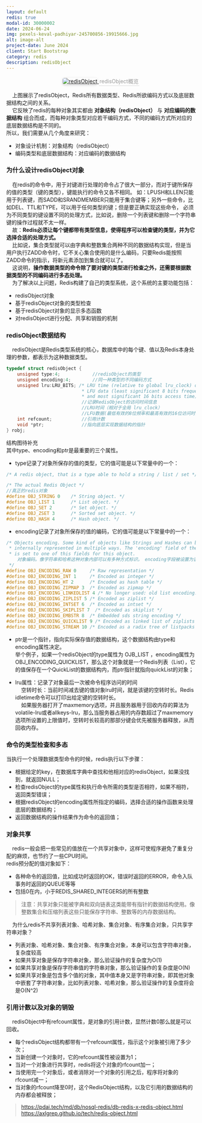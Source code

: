 ```yaml
---
layout: default
redis: true
modal-id: 30000002
date: 2024-06-24
img: pexels-keval-padhiyar-245700856-19915666.jpg
alt: image-alt
project-date: June 2024
client: Start Bootstrap
category: redis
description: redisObject
---
```


<center>
    <a href="https://cdn.jsdelivr.net/gh/BiggerYellow/BiggerYellow.github.io/img/redis/redisObject.jpg">
    <img style="border-radius: 0.3125em;
    box-shadow: 0 2px 4px 0 rgba(34,36,38,.12),0 2px 10px 0 rgba(34,36,38,.08);" class="img-responsive img-centered" alt="redisObject"
    src="https://cdn.jsdelivr.net/gh/BiggerYellow/BiggerYellow.github.io/redis/redisObject.jpg">
    <div style="color:orange; border-bottom: 1px solid #d9d9d9;
    display: inline-block;
    color: #999;
    padding: 2px;">redisObject概览</div>
    </a>
</center>

&nbsp;&nbsp;&nbsp;&nbsp;上图展示了redisObject，Redis所有数据类型、Redis所欲编码方式以及底层数据结构之间的关系。  
&nbsp;&nbsp;&nbsp;&nbsp;它反映了redis的每种对象其实都由 **对象结构（redisObject）** 与 **对应编码的数据结构** 组合而成，而每种对象类型对应若干编码方式，不同的编码方式所对应的底层数据结构是不同的。  
所以，我们需要从几个角度来研究：
- 对象设计机制：对象结构（redisObject）
- 编码类型和底层数据结构：对应编码的数据结构  


### 为什么设计redisObject对象    
   
&nbsp;&nbsp;&nbsp;&nbsp;在redis的命令中，用于对键进行处理的命令占了很大一部分，而对于键所保存的值的类型（键的类型），键能执行的命令又各不相同。
如：LPUSH和LLEN只能用于列表键，而SADD和SRANDMEMBER只能用于集合键等；另外一些命令，比如DEL、TTL和TYPE，可以用于任何类型的键；但是要正确实现这些命令，
必须为不同类型的键设置不同的处理方式，比如说，删除一个列表键和删除一个字符串键的操作过程就不太一样。  
&nbsp;&nbsp;&nbsp;&nbsp;故：**Redis必须让每个键都带有类型信息，使得程序可以检查键的类型，并为它选择合适的处理方式。**  
&nbsp;&nbsp;&nbsp;&nbsp;比如说，集合类型就可以由字典和整数集合两种不同的数据结构实现，但是当用户执行ZADD命令时，它不关心集合使用的是什么编码，只要Redis能按照ZADD命令的指示，将新元素添加到集合就可以了。  
&nbsp;&nbsp;&nbsp;&nbsp;这说明，**操作数据类型的命令除了要对键的类型进行检查之外，还需要根据数据类型的不同编码进行多态处理。**  
&nbsp;&nbsp;&nbsp;&nbsp;为了解决以上问题，Redis构建了自己的类型系统，这个系统的主要功能包括：
- redisObject对象
- 基于redisObject对象的类型检查
- 基于redisObject对象的显示多态函数
- 对redisObject进行分配、共享和销毁的机制

### redisObject数据结构  
&nbsp;&nbsp;&nbsp;&nbsp;redisObject是Redis类型系统的核心，数据库中的每个键、值以及Redis本身处理的参数，都表示为这种数据类型。  
``` C
typedef struct redisObject {
    unsigned type:4;            //redisObject的类型
    unsigned encoding:4;        //同一种类型的不同编码方式
    unsigned lru:LRU_BITS; /* LRU time (relative to global lru_clock) or
                            * LFU data (least significant 8 bits frequency
                            * and most significant 16 bits access time). */
                            //记录RedisObject的访问时间信息
                            //LRU时间（相对于全局 lru_clock）
                            //LFU数据(最低有效的8位频率和最高有效的16位访问时间)
    int refcount;           //引用计数
    void *ptr;              //指向底层实现数据结构的指针
} robj;
```  

结构图待补充  
其中type、encoding和ptr是最重要的三个属性。  
- type记录了对象所保存的值的类型，它的值可能是以下常量中的一个：  

```C
/* A redis object, that is a type able to hold a string / list / set */

/* The actual Redis Object */
//真正的redis对象
#define OBJ_STRING 0    /* String object. */
#define OBJ_LIST 1      /* List object. */
#define OBJ_SET 2       /* Set object. */
#define OBJ_ZSET 3      /* Sorted set object. */
#define OBJ_HASH 4      /* Hash object. */
```
- encoding记录了对象所保存的值的编码，它的值可能是以下常量中的一个：  

```C
/* Objects encoding. Some kind of objects like Strings and Hashes can be
 * internally represented in multiple ways. The 'encoding' field of the object
 * is set to one of this fields for this object.
    对象编码。像字符串和哈希这种对象内部可以有多种方式标识。 encoding字段被设置为该对象的其中一个字段
 */
#define OBJ_ENCODING_RAW 0     /* Raw representation */
#define OBJ_ENCODING_INT 1     /* Encoded as integer */
#define OBJ_ENCODING_HT 2      /* Encoded as hash table */
#define OBJ_ENCODING_ZIPMAP 3  /* Encoded as zipmap */
#define OBJ_ENCODING_LINKEDLIST 4 /* No longer used: old list encoding. */
#define OBJ_ENCODING_ZIPLIST 5 /* Encoded as ziplist */
#define OBJ_ENCODING_INTSET 6  /* Encoded as intset */
#define OBJ_ENCODING_SKIPLIST 7  /* Encoded as skiplist */
#define OBJ_ENCODING_EMBSTR 8  /* Embedded sds string encoding */
#define OBJ_ENCODING_QUICKLIST 9 /* Encoded as linked list of ziplists */
#define OBJ_ENCODING_STREAM 10 /* Encoded as a radix tree of listpacks */
```
- ptr是一个指针，指向实际保存值的数据结构，这个数据结构由type和encoding属性决定。  
举个例子，如果一个redisObject的type属性为 OJB_LIST ，encoding属性为 OBJ_ENCODING_QUICKLIST，那么这个对象就是一个Redis列表（List），它的值保存在一个QuickList的数据结构内，而ptr指针就指向quickList的对象；  

- lru属性：记录了对象最后一次被命令程序访问的时间  
&nbsp;&nbsp;&nbsp;&nbsp;空转时长：当前时间减去键的值对象lru时间，就是该键的空转时长。Redis idletime命令可以打印出给定键的空转时长。  
&nbsp;&nbsp;&nbsp;&nbsp;如果服务器打开了maxmemory选项，并且服务器用于回收内存的算法为volatile-lru或者allkeys-lru，那么当服务器占用的内存数超过了maxmemory选项所设置的上限值时，空转时长较高的那部分键会优先被服务器释放，从而回收内存。  


### 命令的类型检查和多态   

当执行一个处理数据类型命令的时候，redis执行以下步骤：
- 根据给定的key，在数据库字典中查找和他相对应的redisObject，如果没找到，就返回NULL；  
- 检查redisObject的type属性和执行命令所需的类型是否相符，如果不相符，返回类型错误；  
- 根据redisObject的encoding属性所指定的编码，选择合适的操作函数来处理底层的数据结构；  
- 返回数据结构的操作结果作为命令的返回值；  


### 对象共享  

&nbsp;&nbsp;&nbsp;&nbsp;redis一般会把一些常见的值放在一个共享对象中，这样可使程序避免了重复分配的麻烦，也节约了一些CPU时间。  
redis预分配的值对象如下：  
- 各种命令的返回值，比如成功时返回的OK，错误时返回的ERROR，命令入队事务时返回的QUEUE等等
- 包括0在内，小于REDIS_SHARED_INTEGERS的所有整数  

> 注意：共享对象只能被字典和双向链表这类能带有指针的数据结构使用。像整数集合和压缩列表这些只能保存字符串、整数等的内存数据结构。  

&nbsp;&nbsp;&nbsp;&nbsp;为什么redis不共享列表对象、哈希对象、集合对象、有序集合对象，只共享字符串对象？  
- 列表对象、哈希对象、集合对象、有序集合对象，本身可以包含字符串对象，复杂度较高
- 如果共享对象是保存字符串对象，那么验证操作的复杂度为O(1)
- 如果共享对象是保存字符串值的字符串对象，那么验证操作的复杂度是O(N)
- 如果共享对象是包含多个值的对象，其中值本身又是字符串对象，即其他对象中嵌套了字符串对象，比如列表对象、哈希对象，那么验证操作的复杂度将会是O(N^2)


### 引用计数以及对象的销毁      

&nbsp;&nbsp;&nbsp;&nbsp;redisObject中有refcount属性，是对象的引用计数，显然计数0那么就是可以回收。  
- 每个redisObject结构都带有一个refcount属性，指示这个对象被引用了多少次；
- 当新创建一个对象时，它的refcount属性被设置为1；
- 当对一个对象进行共享时，redis将这个对象的rfcount加一；
- 当使用完一个对象后，或者消除对一个对象的引用之后，程序将对象的rfcount减一；
- 当对象的rfcount降至0时，这个RedisObject结构，以及它引用的数据结构的内存都会被释放；  



> https://pdai.tech/md/db/nosql-redis/db-redis-x-redis-object.html
> https://axlgrep.github.io/tech/redis-object.html